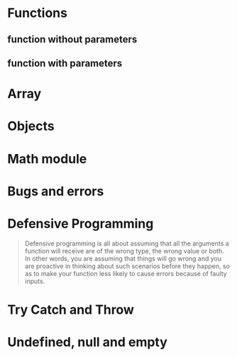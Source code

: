 # Functions
## function without parameters
## function with parameters

# Array

# Objects

# Math module

# Bugs and errors

# Defensive Programming
> Defensive programming is all about assuming that all the arguments a function will receive are of the wrong type,  the wrong value or both.
> In other words, you are assuming that things will go wrong and you are proactive in thinking about such scenarios before they happen, so as to make your function less likely to cause errors because of faulty inputs.

# Try Catch and Throw

# Undefined, null and empty

#
